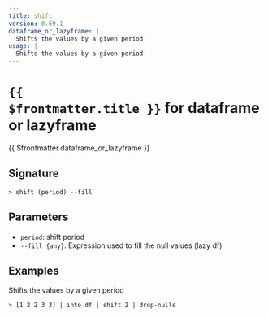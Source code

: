 ```yaml
---
title: shift
version: 0.69.1
dataframe_or_lazyframe: |
  Shifts the values by a given period
usage: |
  Shifts the values by a given period
---
```


# <code>{{ $frontmatter.title }}</code> for dataframe or lazyframe

<div style='white-space: pre-wrap;margin-top: 10px'>{{ $frontmatter.dataframe_or_lazyframe }}</div>

## Signature

```> shift (period) --fill```

## Parameters

 -  `period`: shift period
 -  `--fill {any}`: Expression used to fill the null values (lazy df)

## Examples

Shifts the values by a given period
```shell
> [1 2 2 3 3] | into df | shift 2 | drop-nulls
```
